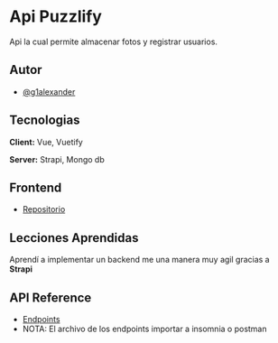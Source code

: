 # Api Puzzlify

Api la cual permite almacenar fotos y registrar usuarios.

## Autor

- [@g1alexander](https://github.com/g1alexander)

## Tecnologias

**Client:** Vue, Vuetify

**Server:** Strapi, Mongo db

## Frontend

- [Repositorio](https://github.com/PawayDigital/puzzlify)

## Lecciones Aprendidas

Aprendí a implementar un backend me una manera muy agil gracias a **Strapi**

## API Reference

- [Endpoints](https://github.com/PawayDigital/api-puzzlify/blob/main/Insomnia_api_puzzlify)
- NOTA: El archivo de los endpoints importar a insomnia o postman
